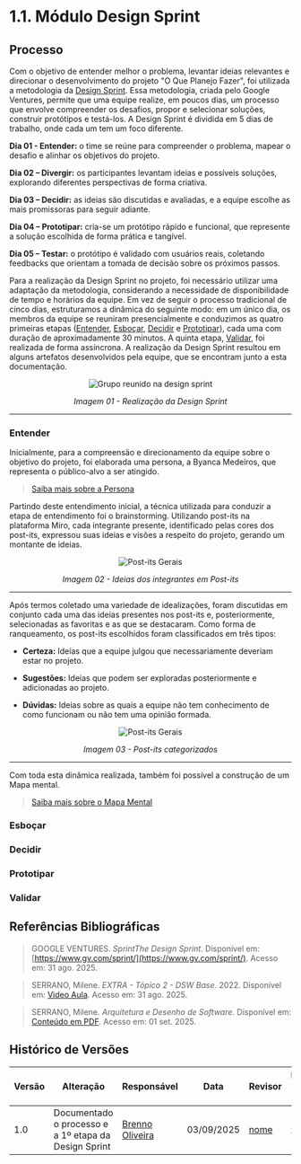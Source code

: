 # 1.1. Módulo Design Sprint

## Processo

Com o objetivo de entender melhor o problema, levantar ideias relevantes e direcionar o desenvolvimento do projeto "O Que Planejo Fazer", foi utilizada a metodologia da [Design Sprint](#referências-bibliográficas). Essa metodologia, criada pelo Google Ventures, permite que uma equipe realize, em poucos dias, um processo que envolve compreender os desafios, propor e selecionar soluções, construir protótipos e testá-los. A Design Sprint é dividida em 5 dias de trabalho, onde cada um tem um foco diferente.

**Dia 01 - Entender:** o time se reúne para compreender o problema, mapear o desafio e alinhar os objetivos do projeto.

**Dia 02 – Divergir:** os participantes levantam ideias e possíveis soluções, explorando diferentes perspectivas de forma criativa.

**Dia 03 – Decidir:** as ideias são discutidas e avaliadas, e a equipe escolhe as mais promissoras para seguir adiante.

**Dia 04 – Prototipar:** cria-se um protótipo rápido e funcional, que represente a solução escolhida de forma prática e tangível.

**Dia 05 – Testar:** o protótipo é validado com usuários reais, coletando feedbacks que orientam a tomada de decisão sobre os próximos passos.

Para a realização da Design Sprint no projeto, foi necessário utilizar uma adaptação da metodologia, considerando a necessidade de disponibilidade de tempo e horários da equipe. Em vez de seguir o processo tradicional de cinco dias, estruturamos a dinâmica do seguinte modo: em um único dia, os membros da equipe se reuniram presencialmente e conduzimos as quatro primeiras etapas ([Entender](#entender), [Esboçar](#esboçar), [Decidir](#decidir) e [Prototipar](#prototipar)), cada uma com duração de aproximadamente 30 minutos. A quinta etapa, [Validar](#validar), foi realizada de forma assíncrona. A realização da Design Sprint resultou em alguns artefatos desenvolvidos pela equipe, que se encontram junto a esta documentação.

<div align="center">
    <img src="./Assets/img/design-sprint-sala1.jpeg" alt="Grupo reunido na design sprint">
    <p align="center"><em>Imagem 01 - Realização da Design Sprint</em></p>
</div>

---

### Entender

Inicialmente, para a compreensão e direcionamento da equipe sobre o objetivo do projeto, foi elaborada uma persona, a Byanca Medeiros, que representa o público-alvo a ser atingido.

> [Saiba mais sobre a Persona](Base/1.2.8.LeanP.md)

Partindo deste entendimento inicial, a técnica utilizada para conduzir a etapa de entendimento foi o brainstorming. Utilizando post-its na plataforma Miro, cada integrante presente, identificado pelas cores dos post-its, expressou suas ideias e visões a respeito do projeto, gerando um montante de ideias.

<div align="center">
    <img src="./Assets/img/Post-its_Gerais.PNG" alt="Post-its Gerais">
    <p align="center"><em>Imagem 02 - Ideias dos integrantes em Post-its</em></p>
</div>

---

Após termos coletado uma variedade de idealizações, foram discutidas em conjunto cada uma das ideias presentes nos post-its e, posteriormente, selecionadas as favoritas e as que se destacaram. Como forma de ranqueamento, os post-its escolhidos foram classificados em três tipos:

- **Certeza:** Ideias que a equipe julgou que necessariamente deveriam estar no projeto.

- **Sugestões:**  Ideias que podem ser exploradas posteriormente e adicionadas ao projeto.

- **Dúvidas:**  Ideias sobre as quais a equipe não tem conhecimento de como funcionam ou não tem uma opinião formada.

<div align="center">
    <img src="./Assets/img/Post-its_Selecionados.PNG" alt="Post-its Gerais">
    <p align="center"><em>Imagem 03 - Post-its categorizados</em></p>
</div>

---

Com toda esta dinâmica realizada, também foi possível a construção de um Mapa mental.

> [Saiba mais sobre o Mapa Mental](Base/1.2.2.MapaMental.md)

### Esboçar

### Decidir

### Prototipar

### Validar

## Referências Bibliográficas

> GOOGLE VENTURES. *SprintThe Design Sprint*. Disponível em: [https://www.gv.com/sprint/](https://www.gv.com/sprint/). Acesso em: 31 ago. 2025.

> SERRANO, Milene. *EXTRA - Tópico 2 - DSW Base*. 2022. Disponível em: [Video Aula](https://unbbr-my.sharepoint.com/personal/mileneserrano_unb_br/_layouts/15/stream.aspx?id=%2Fpersonal%2Fmileneserrano%5Funb%5Fbr%2FDocuments%2FArqDSW%20%2D%20V%C3%ADdeosOriginais%2FEXTRA%20%2D%20T%C3%B3pico%202%20%2D%20DSW%20Base%2Emp4&ga=1&referrer=StreamWebApp%2EWeb&referrerScenario=AddressBarCopied%2Eview%2E7b6cd235%2Dfda8%2D4fcf%2D85ba%2D143d74b5a559). Acesso em: 31 ago. 2025.

> SERRANO, Milene. *Arquitetura e Desenho de Software*. Disponível em: [Conteúdo em PDF](https://aprender3.unb.br/pluginfile.php/3178524/mod_page/content/5/Arquitetura%20e%20Desenho%20de%20software%20-%20Aula%20Projeto-DSW%20-%20Profa.%20Milene.pdf). Acesso em: 01 set. 2025.



## Histórico de Versões

| Versão | Alteração | Responsável | Data | Revisor |  Detalhes da Revisão | Data da Revisão |
|--------|-----------|-------------|------|---------|----------------------|-----------------|
| 1.0 | Documentado o processo e a  1º etapa da Design Sprint| [Brenno Oliveira](https://github.com/brenno-silva01) | 03/09/2025 | [nome](https://github.com/USUARIOGIT) | xxxxx | XX/XX/XXXX |
